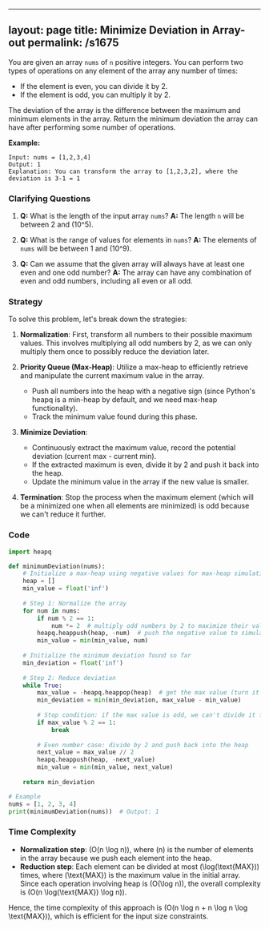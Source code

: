 
---
layout: page
title:  Minimize Deviation in Array-out
permalink: /s1675
---

You are given an array `nums` of `n` positive integers. You can perform two types of operations on any element of the array any number of times:
- If the element is even, you can divide it by 2.
- If the element is odd, you can multiply it by 2.

The deviation of the array is the difference between the maximum and minimum elements in the array. Return the minimum deviation the array can have after performing some number of operations.

**Example:**
```
Input: nums = [1,2,3,4]
Output: 1
Explanation: You can transform the array to [1,2,3,2], where the deviation is 3-1 = 1
```

### Clarifying Questions
1. **Q:** What is the length of the input array `nums`?
   **A:** The length `n` will be between 2 and \(10^5\).
   
2. **Q:** What is the range of values for elements in `nums`?
   **A:** The elements of `nums` will be between 1 and \(10^9\).

3. **Q:** Can we assume that the given array will always have at least one even and one odd number?
   **A:** The array can have any combination of even and odd numbers, including all even or all odd.

### Strategy

To solve this problem, let's break down the strategies:

1. **Normalization**: First, transform all numbers to their possible maximum values. This involves multiplying all odd numbers by 2, as we can only multiply them once to possibly reduce the deviation later.

2. **Priority Queue (Max-Heap)**: Utilize a max-heap to efficiently retrieve and manipulate the current maximum value in the array.
   - Push all numbers into the heap with a negative sign (since Python's heapq is a min-heap by default, and we need max-heap functionality).
   - Track the minimum value found during this phase.

3. **Minimize Deviation**:
   - Continuously extract the maximum value, record the potential deviation (current max - current min).
   - If the extracted maximum is even, divide it by 2 and push it back into the heap.
   - Update the minimum value in the array if the new value is smaller.

4. **Termination**: Stop the process when the maximum element (which will be a minimized one when all elements are minimized) is odd because we can't reduce it further.

### Code

```python
import heapq

def minimumDeviation(nums):
    # Initialize a max-heap using negative values for max-heap simulation
    heap = []
    min_value = float('inf')
    
    # Step 1: Normalize the array
    for num in nums:
        if num % 2 == 1:
            num *= 2  # multiply odd numbers by 2 to maximize their value
        heapq.heappush(heap, -num)  # push the negative value to simulate max-heap
        min_value = min(min_value, num)
        
    # Initialize the minimum deviation found so far
    min_deviation = float('inf')
    
    # Step 2: Reduce deviation
    while True:
        max_value = -heapq.heappop(heap)  # get the max value (turn it to positive)
        min_deviation = min(min_deviation, max_value - min_value)
        
        # Stop condition: if the max value is odd, we can't divide it further
        if max_value % 2 == 1:
            break
        
        # Even number case: divide by 2 and push back into the heap
        next_value = max_value // 2
        heapq.heappush(heap, -next_value)
        min_value = min(min_value, next_value)
    
    return min_deviation

# Example
nums = [1, 2, 3, 4]
print(minimumDeviation(nums))  # Output: 1
```

### Time Complexity
- **Normalization step**: \(O(n \log n)\), where \(n\) is the number of elements in the array because we push each element into the heap.
- **Reduction step**: Each element can be divided at most \(\log(\text{MAX})\) times, where \(\text{MAX}\) is the maximum value in the initial array. Since each operation involving heap is \(O(\log n)\), the overall complexity is \(O(n \log(\text{MAX}) \log n)\).

Hence, the time complexity of this approach is \(O(n \log n + n \log n \log \text{MAX})\), which is efficient for the input size constraints.